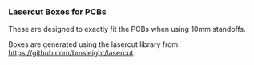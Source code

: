 ### Lasercut Boxes for PCBs

These are designed to exactly fit the PCBs when using 10mm standoffs.

Boxes are generated using the lasercut library from https://github.com/bmsleight/lasercut.
